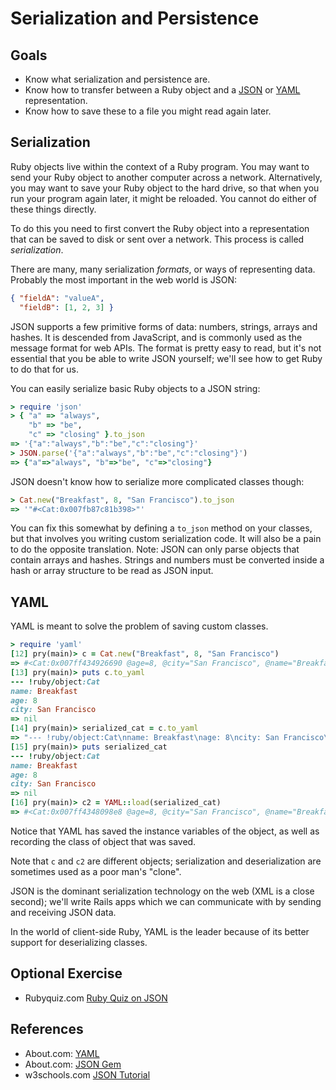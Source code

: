 # Serialization and Persistence

## Goals

* Know what serialization and persistence are.
* Know how to transfer between a Ruby object and a [JSON](http://en.wikipedia.org/wiki/JSON) or [YAML](http://en.wikipedia.org/wiki/Yaml)
  representation.
* Know how to save these to a file you might read again later.

## Serialization

Ruby objects live within the context of a Ruby program. You may want
to send your Ruby object to another computer across a
network. Alternatively, you may want to save your Ruby object to the
hard drive, so that when you run your program again later, it might be
reloaded. You cannot do either of these things directly.

To do this you need to first convert the Ruby object into a
representation that can be saved to disk or sent over a network. This
process is called *serialization*.

There are many, many serialization *formats*, or ways of representing
data. Probably the most important in the web world is JSON:

```json
{ "fieldA": "valueA",
  "fieldB": [1, 2, 3] }
```

JSON supports a few primitive forms of data: numbers, strings, arrays
and hashes. It is descended from JavaScript, and is commonly used as
the message format for web APIs. The format is pretty easy to read,
but it's not essential that you be able to write JSON yourself; we'll
see how to get Ruby to do that for us.

You can easily serialize basic Ruby objects to a JSON string:

```ruby
> require 'json'
> { "a" => "always",
    "b" => "be",
    "c" => "closing" }.to_json
=> '{"a":"always","b":"be","c":"closing"}'
> JSON.parse('{"a":"always","b":"be","c":"closing"}')
=> {"a"=>"always", "b"=>"be", "c"=>"closing"}
```

JSON doesn't know how to serialize more complicated classes though:

```ruby
> Cat.new("Breakfast", 8, "San Francisco").to_json
=> '"#<Cat:0x007fb87c81b398>"'
```

You can fix this somewhat by defining a `to_json` method on your
classes, but that involves you writing custom serialization code. It
will also be a pain to do the opposite translation. Note: JSON can
only parse objects that contain arrays and hashes. Strings and numbers
must be converted inside a hash or array structure to be read as JSON
input.

## YAML

YAML is meant to solve the problem of saving custom classes.

```ruby
> require 'yaml'
[12] pry(main)> c = Cat.new("Breakfast", 8, "San Francisco")
=> #<Cat:0x007ff434926690 @age=8, @city="San Francisco", @name="Breakfast">
[13] pry(main)> puts c.to_yaml
--- !ruby/object:Cat
name: Breakfast
age: 8
city: San Francisco
=> nil
[14] pry(main)> serialized_cat = c.to_yaml
=> "--- !ruby/object:Cat\nname: Breakfast\nage: 8\ncity: San Francisco\n"
[15] pry(main)> puts serialized_cat
--- !ruby/object:Cat
name: Breakfast
age: 8
city: San Francisco
=> nil
[16] pry(main)> c2 = YAML::load(serialized_cat)
=> #<Cat:0x007ff4348098e8 @age=8, @city="San Francisco", @name="Breakfast">
```

Notice that YAML has saved the instance variables of the object, as
well as recording the class of object that was saved.

Note that `c` and `c2` are different objects; serialization and
deserialization are sometimes used as a poor man's "clone".

JSON is the dominant serialization technology on the web (XML is a
close second); we'll write Rails apps which we can communicate with by
sending and receiving JSON data.

In the world of client-side Ruby, YAML is the leader because of its
better support for deserializing classes.

## Optional Exercise
* Rubyquiz.com [Ruby Quiz on JSON](http://www.rubyquiz.com/quiz155.html)

## References

* About.com: [YAML](http://ruby.about.com/od/advancedruby/ss/Serialization-In-Ruby-Yaml.htm)
* About.com: [JSON Gem](http://ruby.about.com/od/tasks/a/The-Json-Gem.htm)
* w3schools.com [JSON Tutorial](http://www.w3schools.com/json/default.asp)
